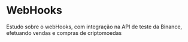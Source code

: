 # WebHooks

Estudo sobre o webHooks, com integração na API de teste da Binance, efetuando vendas e compras de criptomoedas

